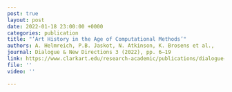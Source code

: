```yaml
---
post: true
layout: post
date: 2022-01-18 23:00:00 +0000
categories: publication
title: "‘Art History in the Age of Computational Methods’"
authors: A. Helmreich, P.B. Jaskot, N. Atkinson, K. Brosens et al.,
journal: Dialogue & New Directions 3 (2022), pp. 6–19
link: https://www.clarkart.edu/research-academic/publications/dialogue-and-new-directions-(2022)
file: ''
video: ''

---
```

